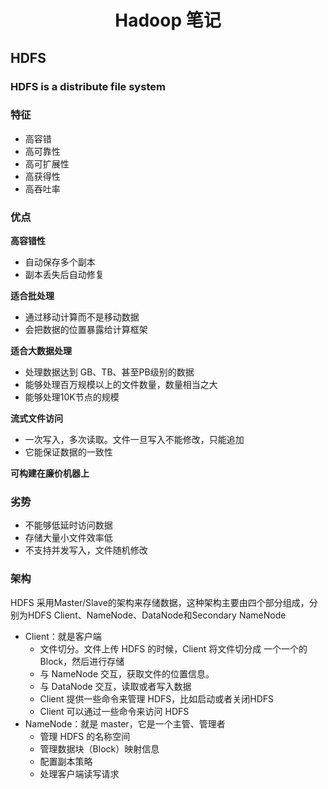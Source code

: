# <div align="center">Hadoop 笔记</div>
## HDFS
### HDFS is a distribute file system 
### 特征
- 高容错
- 高可靠性
- 高可扩展性
- 高获得性
- 高吞吐率
### 优点
**高容错性**

- 自动保存多个副本
- 副本丢失后自动修复

**适合批处理**

- 通过移动计算而不是移动数据
- 会把数据的位置暴露给计算框架

**适合大数据处理**

- 处理数据达到 GB、TB、甚至PB级别的数据
- 能够处理百万规模以上的文件数量，数量相当之大
- 能够处理10K节点的规模

**流式文件访问**

- 一次写入，多次读取。文件一旦写入不能修改，只能追加
- 它能保证数据的一致性

**可构建在廉价机器上**

### 劣势

- 不能够低延时访问数据
- 存储大量小文件效率低
- 不支持并发写入，文件随机修改

### 架构

HDFS 采用Master/Slave的架构来存储数据，这种架构主要由四个部分组成，分别为HDFS Client、NameNode、DataNode和Secondary NameNode

- Client：就是客户端
    - 文件切分。文件上传 HDFS 的时候，Client 将文件切分成 一个一个的Block，然后进行存储
    - 与 NameNode 交互，获取文件的位置信息。
    - 与 DataNode 交互，读取或者写入数据
    - Client 提供一些命令来管理 HDFS，比如启动或者关闭HDFS
    - Client 可以通过一些命令来访问 HDFS
- NameNode：就是 master，它是一个主管、管理者
    - 管理 HDFS 的名称空间
    - 管理数据块（Block）映射信息
    - 配置副本策略
    - 处理客户端读写请求

